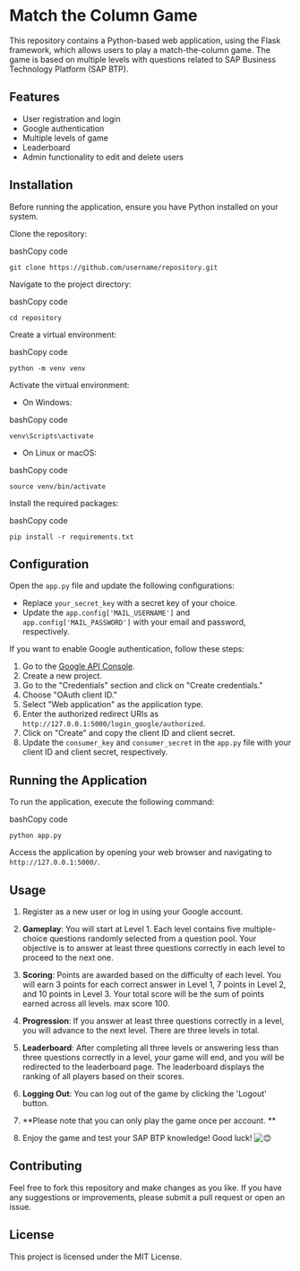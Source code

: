 Match the Column Game
=====================

This repository contains a Python-based web application, using the Flask framework, which allows users to play a match-the-column game. The game is based on multiple levels with questions related to SAP Business Technology Platform (SAP BTP).

Features
--------

-   User registration and login
-   Google authentication
-   Multiple levels of game
-   Leaderboard
-   Admin functionality to edit and delete users

Installation
------------

Before running the application, ensure you have Python installed on your system.

Clone the repository:

bashCopy code

`git clone https://github.com/username/repository.git`

Navigate to the project directory:

bashCopy code

`cd repository`

Create a virtual environment:

bashCopy code

`python -m venv venv`

Activate the virtual environment:

-   On Windows:

bashCopy code

`venv\Scripts\activate`

-   On Linux or macOS:

bashCopy code

`source venv/bin/activate`

Install the required packages:

bashCopy code

`pip install -r requirements.txt`

Configuration
-------------

Open the `app.py` file and update the following configurations:

-   Replace `your_secret_key` with a secret key of your choice.
-   Update the `app.config['MAIL_USERNAME']` and `app.config['MAIL_PASSWORD']` with your email and password, respectively.

If you want to enable Google authentication, follow these steps:

1.  Go to the [Google API Console](https://console.developers.google.com/).
2.  Create a new project.
3.  Go to the "Credentials" section and click on "Create credentials."
4.  Choose "OAuth client ID."
5.  Select "Web application" as the application type.
6.  Enter the authorized redirect URIs as `http://127.0.0.1:5000/login_google/authorized`.
7.  Click on "Create" and copy the client ID and client secret.
8.  Update the `consumer_key` and `consumer_secret` in the `app.py` file with your client ID and client secret, respectively.

Running the Application
-----------------------

To run the application, execute the following command:

bashCopy code

`python app.py`

Access the application by opening your web browser and navigating to `http://127.0.0.1:5000/`.

Usage
-----

1.  Register as a new user or log in using your Google account.
2. **Gameplay**: You will start at Level 1. Each level contains five multiple-choice questions randomly selected from a question pool. Your objective is to answer at least three questions correctly in each level to proceed to the next one.

3. **Scoring**: Points are awarded based on the difficulty of each level. You will earn 3 points for each correct answer in Level 1, 7 points in Level 2, and 10 points in Level 3. Your total score will be the sum of points earned across all levels. max score 100.

4. **Progression**: If you answer at least three questions correctly in a level, you will advance to the next level. There are three levels in total.

5. **Leaderboard**: After completing all three levels or answering less than three questions correctly in a level, your game will end, and you will be redirected to the leaderboard page. The leaderboard displays the ranking of all players based on their scores.

6. **Logging Out**: You can log out of the game by clicking the 'Logout' button.

7. **Please note that you can only play the game once per account. **

8. Enjoy the game and test your SAP BTP knowledge! Good luck! ![😊](https://statics.teams.cdn.office.net/evergreen-assets/personal-expressions/v2/assets/emoticons/smileeyes/default/60_f.png?v=v11)

Contributing
------------

Feel free to fork this repository and make changes as you like. If you have any suggestions or improvements, please submit a pull request or open an issue.

License
-------

This project is licensed under the MIT License.
